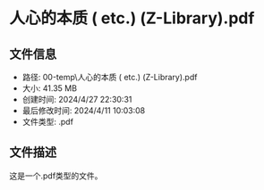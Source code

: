 ﻿# 人心的本质 ( etc.) (Z-Library).pdf

## 文件信息
- 路径: 00-temp\人心的本质 ( etc.) (Z-Library).pdf
- 大小: 41.35 MB
- 创建时间: 2024/4/27 22:30:31
- 最后修改时间: 2024/4/11 10:03:08
- 文件类型: .pdf

## 文件描述
这是一个.pdf类型的文件。

